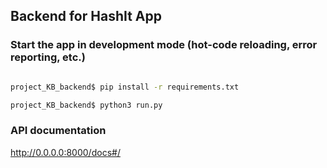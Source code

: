
## Backend for HashIt App

### Start the app in development mode (hot-code reloading, error reporting, etc.)
```bash

project_KB_backend$ pip install -r requirements.txt

project_KB_backend$ python3 run.py

```

### API documentation

http://0.0.0.0:8000/docs#/
